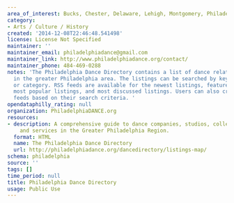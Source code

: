 ```yaml
---
area_of_interest: Bucks, Chester, Delaware, Lehigh, Montgomery, Philadelphia Counties
category:
- Arts / Culture / History
created: '2014-12-08T22:46:48.541498'
license: License Not Specified
maintainer: ''
maintainer_email: philadelphiadance@gmail.com
maintainer_link: http://www.philadelphiadance.org/contact/
maintainer_phone: 484-469-0288
notes: 'The Philadelphia Dance Directory contains a list of dance related organizations
  in the greater Philadelphia area. The listings can be searched by keyword, location,
  or category. RSS feeds are available for the newest listings, featured listings,
  most popular listings, and most discussed listings. Users can also create custom
  feeds based on their search criteria. '
opendataphilly_rating: null
organization: PhiladelphiaDANCE.org
resources:
- description: A comprehensive guide to dance companies, studios, colleges, organizations
    and services in the Greater Philadelphia Region.
  format: HTML
  name: The Philadelphia Dance Directory
  url: http://philadelphiadance.org/dancedirectory/listings-map/
schema: philadelphia
source: ''
tags: []
time_period: null
title: Philadelphia Dance Directory
usage: Public Use
---
```

